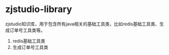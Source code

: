 # zjstudio-library
zjstudio知识库，用于包含所有java相关的基础工具类，比如redis基础工具类、生成订单号工具类等。

1. redis基础工具类
2. 生成订单号工具类